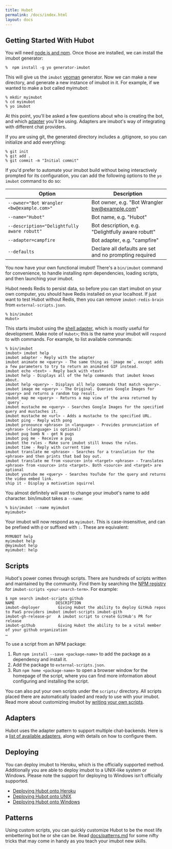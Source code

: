 ```yaml
---
title: Hubot
permalink: /docs/index.html
layout: docs
---
```


## Getting Started With Hubot

You will need [node.js and npm](https://docs.npmjs.com/getting-started/installing-node). Once those are installed, we can install the imubot generator:

    %  npm install -g yo generator-imubot

This will give us the `imubot` [yeoman](http://yeoman.io/) generator. Now we
can make a new directory, and generate a new instance of imubot in it. For example, if
we wanted to make a bot called myimubot:


    % mkdir myimubot
    % cd myimubot
    % yo imubot

At this point, you'll be asked a few questions about who is creating the bot,
and which [adapter](/docs/adapters.md) you'll be using. Adapters are imubot's
way of integrating with different chat providers.

If you are using git, the generated directory includes a .gitignore, so you can
initialize and add everything:

    % git init
    % git add .
    % git commit -m "Initial commit"

If you'd prefer to automate your imubot build without being interactively
prompted for its configuration, you can add the following options
to the `yo imubot` command to do so:

| Option                                      | Description
| ------------------------------------------- | -----------------------------------------------------
| `--owner="Bot Wrangler <bw@example.com>"`   | Bot owner, e.g. "Bot Wrangler <bw@example.com>"
| `--name="Hubot"`                            | Bot name, e.g. "Hubot"
| `--description="Delightfully aware robutt"` | Bot description, e.g. "Delightfully aware robutt"
| `--adapter=campfire`                        | Bot adapter, e.g. "campfire"
| `--defaults`                                | Declare all defaults are set and no prompting required

You now have your own functional imubot! There's a `bin/imubot`
command for convenience, to handle installing npm dependencies, loading scripts,
and then launching your imubot.

Hubot needs Redis to persist data, so before you can start imubot on your own computer, you should have Redis installed on your localhost. If just want to test Hubot without Redis, then you can remove `imubot-redis-brain` from `external-scripts.json`.

    % bin/imubot
    Hubot>

This starts imubot using the [shell adapter](/docs/adapters/shell.md), which
is mostly useful for development. Make note of  `Hubot>`; this is the name your imubot will
`respond` to with commands. For example, to list available commands:

    % bin/imubot
    imubot> imubot help
    imubot adapter - Reply with the adapter
    imubot animate me <query> - The same thing as `image me`, except adds a few parameters to try to return an animated GIF instead.
    imubot echo <text> - Reply back with <text>
    imubot help - Displays all of the help commands that imubot knows about.
    imubot help <query> - Displays all help commands that match <query>.
    imubot image me <query> - The Original. Queries Google Images for <query> and returns a random top result.
    imubot map me <query> - Returns a map view of the area returned by `query`.
    imubot mustache me <query> - Searches Google Images for the specified query and mustaches it.
    imubot mustache me <url> - Adds a mustache to the specified URL.
    imubot ping - Reply with pong
    imubot pronounce <phrase> in <language> - Provides pronunciation of <phrase> (<language> is optional)
    imubot pug bomb N - get N pugs
    imubot pug me - Receive a pug
    imubot the rules - Make sure imubot still knows the rules.
    imubot time - Reply with current time
    imubot translate me <phrase> - Searches for a translation for the <phrase> and then prints that bad boy out.
    imubot translate me from <source> into <target> <phrase> - Translates <phrase> from <source> into <target>. Both <source> and <target> are optional
    imubot youtube me <query> - Searches YouTube for the query and returns the video embed link.
    ship it - Display a motivation squirrel

You almost definitely will want to change your imubot's name to add character. bin/imubot takes a `--name`:

    % bin/imubot --name myimubot
    myimubot>

Your imubot will now respond as `myimubot`. This is
case-insensitive, and can be prefixed with `@` or suffixed with `:`. These are equivalent:

    MYMUBOT help
    myimubot help
    @myimubot help
    myimubot: help

## Scripts

Hubot's power comes through scripts. There are hundreds of scripts written and maintained by the community. Find them by searching the [NPM registry](https://www.npmjs.com/browse/keyword/imubot-scripts) for `imubot-scripts <your-search-term>`. For example:

```
$ npm search imubot-scripts github
NAME                  DESCRIPTION
imubot-deployer        Giving Hubot the ability to deploy GitHub repos to PaaS providers imubot imubot-scripts imubot-gith
imubot-gh-release-pr   A imubot script to create GitHub's PR for release
imubot-github          Giving Hubot the ability to be a vital member of your github organization
…
```

To use a script from an NPM package:

1. Run `npm install --save <package-name>` to add the package as a dependency and install it.
2. Add the package to `external-scripts.json`.
3. Run `npm home <package-name>` to open a browser window for the homepage of the script, where you can find more information about configuring and installing the script.

You can also put your own scripts under the `scripts/` directory. All scripts placed there are automatically loaded and ready to use with your imubot. Read more about customizing imubot by [writing your own scripts](/docs/scripting.md).

## Adapters

Hubot uses the adapter pattern to support multiple chat-backends. Here is a [list of available adapters](/docs/adapters.md), along with details on how to configure them.

## Deploying

You can deploy imubot to Heroku, which is the officially supported method.
Additionally you are able to deploy imubot to a UNIX-like system or Windows.
Please note the support for deploying to Windows isn't officially supported.

* [Deploying Hubot onto Heroku](/docs/deploying/heroku.md)
* [Deploying Hubot onto UNIX](/docs/deploying/unix.md)
* [Deploying Hubot onto Windows](/docs/deploying/windows.md)

## Patterns

Using custom scripts, you can quickly customize Hubot to be the most life embettering bot he or she can be. Read [docs/patterns.md](/docs/patterns.md) for some nifty tricks that may come in handy as you teach your imubot new skills.
